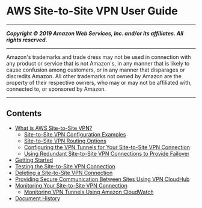 # AWS Site-to-Site VPN User Guide

-----
*****Copyright &copy; 2019 Amazon Web Services, Inc. and/or its affiliates. All rights reserved.*****

-----
Amazon's trademarks and trade dress may not be used in 
     connection with any product or service that is not Amazon's, 
     in any manner that is likely to cause confusion among customers, 
     or in any manner that disparages or discredits Amazon. All other 
     trademarks not owned by Amazon are the property of their respective
     owners, who may or may not be affiliated with, connected to, or 
     sponsored by Amazon.

-----
## Contents
+ [What is AWS Site-to-Site VPN?](VPC_VPN.md)
   + [Site-to-Site VPN Configuration Examples](Examples.md)
   + [Site-to-Site VPN Routing Options](VPNRoutingTypes.md)
   + [Configuring the VPN Tunnels for Your Site-to-Site VPN Connection](VPNTunnels.md)
   + [Using Redundant Site-to-Site VPN Connections to Provide Failover](VPNConnections.md)
+ [Getting Started](SetUpVPNConnections.md)
+ [Testing the Site-to-Site VPN Connection](HowToTestEndToEnd_Linux.md)
+ [Deleting a Site-to-Site VPN Connection](delete-vpn.md)
+ [Providing Secure Communication Between Sites Using VPN CloudHub](VPN_CloudHub.md)
+ [Monitoring Your Site-to-Site VPN Connection](monitoring-overview-vpn.md)
   + [Monitoring VPN Tunnels Using Amazon CloudWatch](monitoring-cloudwatch-vpn.md)
+ [Document History](WhatsNew.md)